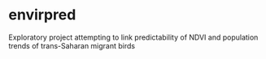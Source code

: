 # envirpred
Exploratory project attempting to link predictability of NDVI and population trends of trans-Saharan migrant birds
